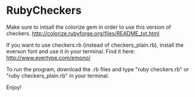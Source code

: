 RubyCheckers
============

Make sure to intsall the colorize gem in order to use this version of checkers.
http://colorize.rubyforge.org/files/README_txt.html

If you want to use checkers.rb (instead of checkers_plain.rb), install the everson font and use it in your terminal.
Find it here: http://www.evertype.com/emono/

To run the program, download the .rb files and type "ruby checkers.rb" or "ruby checkers_plain.rb" in your terminal.

Enjoy!
